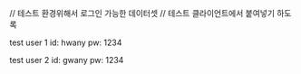 // 테스트 환경위해서 로그인 가능한 데이터셋
// 테스트 클라이언트에서 붙여넣기 하도록

test user 1
id: hwany
pw: 1234

test user 2
id: gwany
pw: 1234